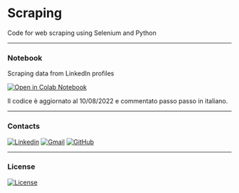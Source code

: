 # Scraping
Code for web scraping using Selenium and Python

---

### Notebook
Scraping data from LinkedIn profiles

[![Open in Colab Notebook](https://colab.research.google.com/assets/colab-badge.svg)](https://colab.research.google.com/drive/1xAP7QgJMrYM7QobOzETUpE0hHwBpKDnq?usp=sharing)

Il codice è aggiornato al 10/08/2022 e commentato passo passo in italiano.

---

### Contacts
[![Linkedin](https://img.shields.io/badge/LinkedIn-gray?style=flat&logo=linkedin&labelColor=blue)](https://www.linkedin.com/in/antonello-manenti/) [![Gmail](https://img.shields.io/badge/Gmail-D14836?style=flat&logo=gmail&logoColor=white&labelColor=red&color=gray)](mailto:antonellomanenti@gmail.com) [![GitHub](https://img.shields.io/badge/GitHub-100000?style=flat&logo=github&logoColor=white&labelColor=black&color=black)](https://github.com/AntonelloManenti)

---

### License
[![License](https://img.shields.io/badge/License-CC0%20v1.0%20Universal-green)](https://github.com/AntonelloManenti/scraping/blob/main/LICENSE)
